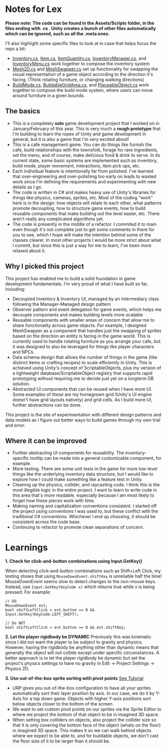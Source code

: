 # Notes for Lex

**Please note: The code can be found in the Assets/Scripts folder, in the files ending with .cs . Unity creates a bunch of other files automatically which can be ignored, such as all the .meta ones.**

I'll also highlight some specific files to look at in case that helps focus the repo a bit:

- [Inventory.cs](https://github.com/jamiekasulis/tavern2d/blob/main/Assets/Scripts/Inventory/Inventory.cs), [Item.cs](https://github.com/jamiekasulis/tavern2d/blob/main/Assets/Scripts/Item/Item.cs), [ItemQuantity.cs](https://github.com/jamiekasulis/tavern2d/blob/main/Assets/Scripts/Item/ItemQuantity.cs), [InventoryManager.cs](https://github.com/jamiekasulis/tavern2d/blob/main/Assets/Scripts/Inventory/InventoryManager.cs), and [InventoryMenu.cs](https://github.com/jamiekasulis/tavern2d/blob/main/Assets/Scripts/InventoryMenu/InventoryMenu.cs) work together to compose the inventory system
- [Mesh2D.cs](https://github.com/jamiekasulis/tavern2d/blob/main/Assets/Scripts/BuildMode/Mesh2D.cs) and [MeshSwapper.cs](https://github.com/jamiekasulis/tavern2d/blob/main/Assets/Scripts/BuildMode/MeshSwapper.cs) set up functionality for swapping the visual representation of a game object according to the direction it's facing. (Think rotating furniture, or changing walking directions)
- [BuildMode.cs](https://github.com/jamiekasulis/tavern2d/blob/main/Assets/Scripts/BuildMode/BuildMode.cs), [BuildableGridArea.cs](https://github.com/jamiekasulis/tavern2d/blob/main/Assets/Scripts/BuildMode/BuildableGridArea.cs), and [PlaceableObject.cs](https://github.com/jamiekasulis/tavern2d/blob/main/Assets/Scripts/BuildMode/PlaceableObject.cs) work together to compose the build mode system, where users can move around furniture in a given bounds.

## The basics
- This is a completely **solo** game development project that I worked on in January/February of this year. This is very much a **rough prototype** that I'm building to learn the ropes of Unity and game development in general, but it is also a game that I'm very excited about! 
- This is a cafe management game. You can do things like furnish the cafe, build relationships with the townsfolk, forage for rare ingredients, set the menu, and of course, make delicious food & drink to serve. In its current state, some basic systems are implemented such as inventory, build mode, player movement, interactions, item pick ups, etc.
- Each individual feature is intentionally far from polished. I've learned that over-engineering and over-polishing too early on leads to wasted work since I'm defining the requirements and experimenting with new details as I go.
- The code is written in C# and makes heavy use of Unity's libraries for things like physics, cameras, sprites, etc. Most of the coding "work" here is in the design: how objects will relate to each other, what patterns promote decoupling, how to structure game events, how to build reusable components that make building out the level easier, etc. There aren't really any complicated algorithms yet.
- The code is presently in the middle of a refactor. I commited it to main even though it's not complete just to get some comments in there for you to see, which I hope will make the intention behind some of the classes clearer. In most other projects I would be more strict about what I commit, but since this is just a way for me to learn, I've been more relaxed about it.

## Why I picked this project
This project has enabled me to build a solid foundation in game development fundamentals. I'm very proud of what I have built so far, including:
- Decoupled Inventory & Inventory UI, managed by an intermediary class following the Manager-Managed design pattern
- Observer pattern and event delegation for game events, which helps me decouple components and makes building levels more scalable
- Reusable components with smaller areas of concern that allow me to share functionality across game objects. For example, I designed MeshSwapper as a component that handles just the swapping of sprites based on the direction an entity is facing in the game world. This is currently used to handle rotating furniture as you arrange your cafe, but it was designed to also be leveraged for things like player characters and NPCs.
- Data schema design that allows the number of things in the game (like distinct items or crafting recipes) to scale efficiently in Unity. This is achieved using Unity's concept of ScriptableObjects, plus my version of a lightweight database/ScriptableObject registry that supports rapid prototyping without requiring me to decide just yet on a longterm DB solution.
- Abstracted UI components that can be reused when I have more UI. Some examples of these are my homegrown grid (Unity's UI engine doesn't have grid layouts natively) and grid cells. As I build more UI, further abstractions can be done.

This project is the site of experimentation with different design patterns and data models as I figure out better ways to build games through my own trial and error.

## Where it can be improved
- Further abstracting UI components for reusability. The inventory-specific tooltip can be made into a general customizable component, for example.
- More testing. There are some unit tests in the game for more low-level things like the underlying inventory data structure, but I would like to explore how I could make something like a feature test in Unity.
- Cleaning up the physics, collider, and raycasting code. I think this is the most illegible logic in the entire project. I want to learn to write code in this area that's more readable, especially because I am most likely to forget how these pieces work with time.
- Making naming and capitalization conventions consistent. I started off the project using conventions I was used to, but these conflict with the traditional C# conventions. Whichever I end up choosing, it should be consistent across the code base.
- Continuing to refactor to promote clean separations of concern.

# Learnings

**1. Check for click-and-button combinations using Input.GetKey()**

When detecting click-and-button combinations such as Shift+Left Click, my testing shows that using `MouseDownEvent.shiftKey` is unreliable half the time! MouseDownEvent seems slow to detect changes to the non-mouse keys. Instead, use `Input.GetKey(KeyCode x)` which returns true while x is being pressed. For example:

```
// DO
MouseDownEvent evt;
bool shiftLeftClick = evt.button == 0 && Input.GetKey(KeyCode.LEFT_SHIFT);

// Do NOT
bool shiftLeftClick = evt.button == 0 && evt.shiftKey;
```

**2. Let the player rigidbody be DYNAMIC**
Previously this was kinematic since I did not want the player to be subject to gravity and physics. However, having the rigidbody be anything other than dynamic means that generally the object will not collide except under specific circumstances. A better approach is to let the player rigidbody be dynamic but set the project's physics settings to have no gravity in Edit -> Project Settings -> Physics 2D.

**3. Use out-of-the-box sprite sorting with pivot points**
[See Tutorial](https://www.youtube.com/watch?v=SlMJx3MWvfM)
- URP gives you out-of-the-box configuration to have all your sprites automatically sort their layer position by axis. In our case, we do it by Y-Axis for a top down game. Objects with higher Y-axis positions sort below objects closer to the bottom of the screen.
- We want to set custom pivot points on our sprites via the Sprite Editor to where we project the bottom of that object to be in imagined 3D space.
- When setting box colliders on objects, also project the collider size so that it is only covering the bottom face of the object (whats on the floor) in imagined 3D space. This makes it so we can walk behind objects where we expect to be able to, and for buildable objects, we don't cast the floor size of it to be larger than it should be.
